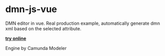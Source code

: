 # dmn-js-vue

DMN editor in vue. Real production example, automatically generate dmn xml based on the selected attribute.

[**try online**](https://kaxiluo.github.io/dmn-js-vue/dmn.html)

Engine by Camunda Modeler
